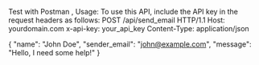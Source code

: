 Test with Postman ,
Usage:
To use this API, include the API key in the request headers as follows:
POST /api/send_email HTTP/1.1
Host: yourdomain.com
x-api-key: your_api_key
Content-Type: application/json

{
  "name": "John Doe",
  "sender_email": "john@example.com",
  "message": "Hello, I need some help!"
}
